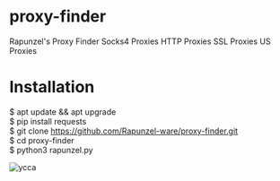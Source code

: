 # proxy-finder
Rapunzel's Proxy Finder
Socks4 Proxies
HTTP Proxies
SSL Proxies
US Proxies


# Installation 
$ apt update && apt upgrade                                             
$ pip install requests                       
$ git clone https://github.com/Rapunzel-ware/proxy-finder.git                      
$ cd proxy-finder                      
$ python3 rapunzel.py                      

![ycca](https://user-images.githubusercontent.com/96635023/224512117-02d17ae4-62f8-4218-a6fa-66c6a33b7598.JPG)
